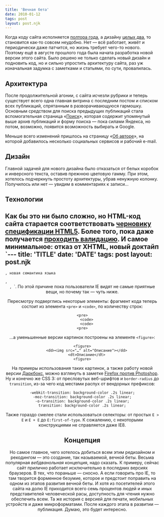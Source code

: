 ```yaml
---
title: 'Вечная бета'
date: 2010-01-12
tags: post
layout: post.njk
---
```


Когда коду сайта исполняется [полтора года](/blog/like-a-virgin/), а дизайну [целых два](/blog/second-breath/), то становится как-то совсем неудобно. Нет — всё работает, живёт и периодически даже патчится, но жизнь требует чего-то нового. Поэтому ещё в августе прошлого года была начата разработка новой версии этого сайта. Было решено не только сделать новый дизайн и подновить код, но и сильно упростить архитектуру сайта, раз уж изначальная задумка с заметками и статьями, по сути, провалилась.

## Архитектура

После продолжительной агонии, с сайта исчезли рубрики и теперь существует всего одна главная витрина с последним постом и списком всех публикаций, спрятанным в разворачивающуюся гармошку. Основным средством для поиска предыдущих публикаций стала вспомогательная страница «[Поиск](/search/)», которая содержит упомянутый выше архив публикаций и форму поиска — пока силами Яндекса, но потом, возможно, появится возможность выбирать и Google.

Меньше всего изменений пришлось на страницу «[Об авторе](/author/)», на которой добавилось несколько социальных сервисов и рабочий e-mail.

## Дизайн

Главной задачей для нового дизайна было отказаться от белых коробок и инверсного текста, оставив прежнюю цветовую гамму. При этом, хотелось подчеркнуть простоту архитектуры, убрав ненужную колонку. Получилось или нет — увидим в комментариях к записи…

## Технологии

Как бы это ни было сложно, но HTML-код сайта старается соответствовать [черновику спецификации HTML5](http://dev.w3.org/html5/spec/spec). Более того, пока даже получается [проходить валидацию](http://html5.validator.nu/?doc=http://pepelsbey.net/). И самое минимальное: отказ от XHTML, новый доктайп `---
title: 'TITLE'
date: 'DATE'
tags: post
layout: post.njk
---

`, новая семантика языка `<article>`, `<header>`, `<time>`. По этой причине пока пользователи IE видят не самые приятные вещи, но почему так — чуть ниже.

Пересмотру подверглись некоторые элементы: фрагмент кода теперь состоит из элемента `<pre>` и `<code>`, по количеству строк:

    <pre>
        <code>
        <code>
    <pre>

…а уменьшенные версии картинок построены на элементе `<figure>`:

    <figure>
        <dd><img src="…" alt="Описание"></dd>
        <dt>Описание</dt>
    <figure>

На примеры использования таких картинок, а также работу новой версии [Даркбокс](/blog/darkbox-2/), можно взглянуть в заметке [Firefox против Photoshop](/blog/firefox-vs-photoshop/). Ну и конечно же CSS 3: от пресловутых веб-шрифтов и `border-radius` до `transition`, из-за чего код местами распух от вендорных префиксов:

    -webkit-transition: background-color .2s linear;
    -moz-transition: background-color .2s linear;
    -o-transition: background-color .2s linear;
    transition: background-color .2s linear;

Также гораздо смелее стали использоваться селекторы: от простых `E > E` и `E + E` до `E:first-of-type`. К сожалению, с некоторыми конструкциями не справляется даже IE8.

## Концепция

Но самое главное, чего хотелось добиться всем этим редизайном и рекодингом — это создание, так называемой, вечной беты. Весьма популярная _вебдванольная_ концепция, надо сказать. К примеру, сейчас сайт прилично работает исключительно в последних версиях браузеров. В тех, что пораньше — сносно. А если говорить про IE, то там творится форменное безумие, которое и предстоит поправить на одном из этапов развития вечной беты. И хотя из посетителей этого сайта на долю IE приходится всего семь процентов людей и иных представителей человеческой расы, доступность для чтения нужно обеспечить всем. Та же история с версией для печати, мобильных устройств и даже микроформатами. После каждого этапа в развитии — публикация. Думаю, это будет интересно.
